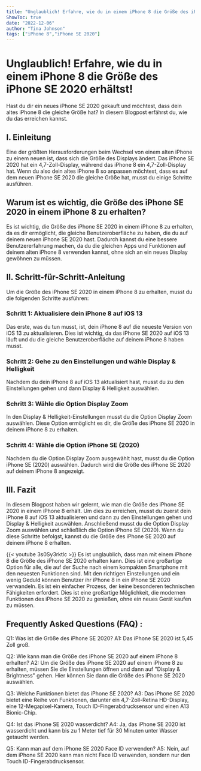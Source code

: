```yaml
---
title: "Unglaublich! Erfahre, wie du in einem iPhone 8 die Größe des iPhone SE 2020 erhältst!"
ShowToc: true 
date: "2022-12-06"
author: "Tina Johnson" 
tags: ["iPhone 8","iPhone SE 2020"]
---
```

# Unglaublich! Erfahre, wie du in einem iPhone 8 die Größe des iPhone SE 2020 erhältst!

Hast du dir ein neues iPhone SE 2020 gekauft und möchtest, dass dein altes iPhone 8 die gleiche Größe hat? In diesem Blogpost erfährst du, wie du das erreichen kannst.

## I. Einleitung

Eine der größten Herausforderungen beim Wechsel von einem alten iPhone zu einem neuen ist, dass sich die Größe des Displays ändert. Das iPhone SE 2020 hat ein 4,7-Zoll-Display, während das iPhone 8 ein 4,7-Zoll-Display hat. Wenn du also dein altes iPhone 8 so anpassen möchtest, dass es auf dem neuen iPhone SE 2020 die gleiche Größe hat, musst du einige Schritte ausführen.

## Warum ist es wichtig, die Größe des iPhone SE 2020 in einem iPhone 8 zu erhalten?

Es ist wichtig, die Größe des iPhone SE 2020 in einem iPhone 8 zu erhalten, da es dir ermöglicht, die gleiche Benutzeroberfläche zu haben, die du auf deinem neuen iPhone SE 2020 hast. Dadurch kannst du eine bessere Benutzererfahrung machen, da du die gleichen Apps und Funktionen auf deinem alten iPhone 8 verwenden kannst, ohne sich an ein neues Display gewöhnen zu müssen.

## II. Schritt-für-Schritt-Anleitung

Um die Größe des iPhone SE 2020 in einem iPhone 8 zu erhalten, musst du die folgenden Schritte ausführen:

### Schritt 1: Aktualisiere dein iPhone 8 auf iOS 13

Das erste, was du tun musst, ist, dein iPhone 8 auf die neueste Version von iOS 13 zu aktualisieren. Dies ist wichtig, da das iPhone SE 2020 auf iOS 13 läuft und du die gleiche Benutzeroberfläche auf deinem iPhone 8 haben musst.

### Schritt 2: Gehe zu den Einstellungen und wähle Display & Helligkeit

Nachdem du dein iPhone 8 auf iOS 13 aktualisiert hast, musst du zu den Einstellungen gehen und dann Display & Helligkeit auswählen.

### Schritt 3: Wähle die Option Display Zoom

In den Display & Helligkeit-Einstellungen musst du die Option Display Zoom auswählen. Diese Option ermöglicht es dir, die Größe des iPhone SE 2020 in deinem iPhone 8 zu erhalten.

### Schritt 4: Wähle die Option iPhone SE (2020)

Nachdem du die Option Display Zoom ausgewählt hast, musst du die Option iPhone SE (2020) auswählen. Dadurch wird die Größe des iPhone SE 2020 auf deinem iPhone 8 angezeigt.

## III. Fazit

In diesem Blogpost haben wir gelernt, wie man die Größe des iPhone SE 2020 in einem iPhone 8 erhält. Um dies zu erreichen, musst du zuerst dein iPhone 8 auf iOS 13 aktualisieren und dann zu den Einstellungen gehen und Display & Helligkeit auswählen. Anschließend musst du die Option Display Zoom auswählen und schließlich die Option iPhone SE (2020). Wenn du diese Schritte befolgst, kannst du die Größe des iPhone SE 2020 auf deinem iPhone 8 erhalten.

{{< youtube 3s0Sy3rktlc >}} 
Es ist unglaublich, dass man mit einem iPhone 8 die Größe des iPhone SE 2020 erhalten kann. Dies ist eine großartige Option für alle, die auf der Suche nach einem kompakten Smartphone mit den neuesten Funktionen sind. Mit den richtigen Einstellungen und ein wenig Geduld können Benutzer ihr iPhone 8 in ein iPhone SE 2020 verwandeln. Es ist ein einfacher Prozess, der keine besonderen technischen Fähigkeiten erfordert. Dies ist eine großartige Möglichkeit, die modernen Funktionen des iPhone SE 2020 zu genießen, ohne ein neues Gerät kaufen zu müssen.

## Frequently Asked Questions (FAQ) :
Q1: Was ist die Größe des iPhone SE 2020?
A1: Das iPhone SE 2020 ist 5,45 Zoll groß.

Q2: Wie kann man die Größe des iPhone SE 2020 auf einem iPhone 8 erhalten?
A2: Um die Größe des iPhone SE 2020 auf einem iPhone 8 zu erhalten, müssen Sie die Einstellungen öffnen und dann auf "Display & Brightness" gehen. Hier können Sie dann die Größe des iPhone SE 2020 auswählen.

Q3: Welche Funktionen bietet das iPhone SE 2020?
A3: Das iPhone SE 2020 bietet eine Reihe von Funktionen, darunter ein 4,7-Zoll-Retina HD-Display, eine 12-Megapixel-Kamera, Touch ID-Fingerabdrucksensor und einen A13 Bionic-Chip.

Q4: Ist das iPhone SE 2020 wasserdicht?
A4: Ja, das iPhone SE 2020 ist wasserdicht und kann bis zu 1 Meter tief für 30 Minuten unter Wasser getaucht werden.

Q5: Kann man auf dem iPhone SE 2020 Face ID verwenden?
A5: Nein, auf dem iPhone SE 2020 kann man nicht Face ID verwenden, sondern nur den Touch ID-Fingerabdrucksensor.



